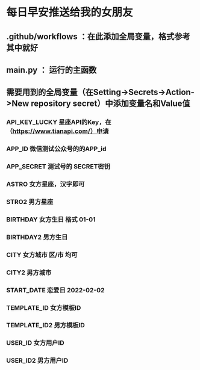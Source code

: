 # 每日早安推送给我的女朋友
## .github/workflows ：在此添加全局变量，格式参考其中就好
## main.py ： 运行的主函数

## 需要用到的全局变量（在Setting->Secrets->Action->New repository secret）中添加变量名和Value值

### API_KEY_LUCKY 星座API的Key，在（https://www.tianapi.com/）申请

### APP_ID  微信测试公众号的的APP_id

### APP_SECRET  测试号的 SECRET密钥

### ASTRO 女方星座，汉字即可

### STRO2 男方星座

### BIRTHDAY 女方生日 格式 01-01

### BIRTHDAY2 男方生日

### CITY 女方城市 区/市 均可

### CITY2 男方城市

### START_DATE 恋爱日 2022-02-02

### TEMPLATE_ID 女方模板ID

### TEMPLATE_ID2 男方模板ID

### USER_ID 女方用户ID

### USER_ID2 男方用户ID
